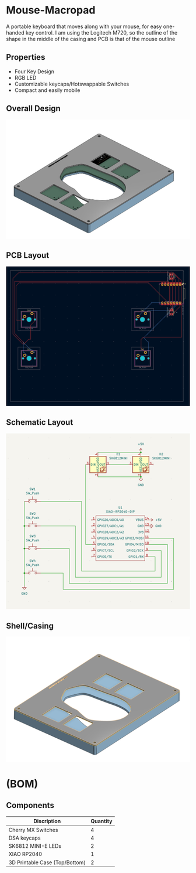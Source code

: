 # Mouse-Macropad
A portable keyboard that moves along with your mouse, for easy one-handed key control. I am using the Logitech M720, so the outline of the shape in the middle of the casing and PCB is that of the mouse outline

## Properties
- Four Key Design
- RGB LED
- Customizable keycaps/Hotswappable Switches
- Compact and easily mobile

## Overall Design
![Overall View](assets/Overall.png)

## PCB Layout
![PCB Layout](assets/PCB.png)

## Schematic Layout
![Schematic](assets/Schematic.png)

## Shell/Casing
![Case](assets/Case.png)

# (BOM)
## Components

| Discription | Quantity |
|-----------|----------|
| Cherry MX Switches | 4 | 
| DSA keycaps | 4 | 
| SK6812 MINI-E LEDs | 2 | 
| XIAO RP2040 | 1 | 
| 3D Printable Case (Top/Bottom) | 2 |
